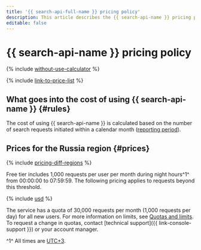 ```yaml
---
title: '{{ search-api-full-name }} pricing policy'
description: This article describes the {{ search-api-name }} pricing policy.
editable: false
---
```


# {{ search-api-name }} pricing policy



{% include [without-use-calculator](../_includes/pricing/without-use-calculator.md) %}

{% include [link-to-price-list](../_includes/pricing/link-to-price-list.md) %}

## What goes into the cost of using {{ search-api-name }} {#rules}

The cost of using {{ search-api-name }} is calculated based on the number of search requests initiated within a calendar month ([reporting period](../billing/concepts/reporting-period.md)).

## Prices for the Russia region {#prices}

{% include [pricing-diff-regions](../_includes/pricing-diff-regions.md) %}

Free tier includes 1,000 requests per user per month during night hours^1^ from 00:00:00 to 07:59:59. The following pricing applies to requests beyond this threshold.



{% include [usd](../_pricing/search-api/usd.md) %}


The service has a quota of 30,000 requests per month (1,000 requests per day) for all new users. For more information on limits, see [Quotas and limits](concepts/limits.md). To request a change in quotas, contact [technical support]({{ link-console-support }}) or your account manager.

^1^ All times are [UTC+3](https://en.wikipedia.org/wiki/UTC%2B03:00).

